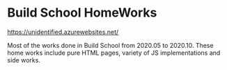 # Build School HomeWorks

https://unidentified.azurewebsites.net/

Most of the works done in Build School from 2020.05 to 2020.10.
These home works include pure HTML pages, variety of JS implementations and side works.

